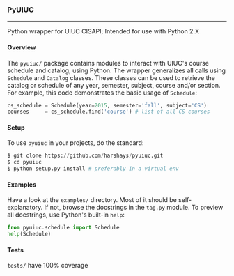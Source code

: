 ### PyUIUC
<hr>
Python wrapper for UIUC CISAPI; Intended for use with Python 2.X

#### Overview
The ```pyuiuc/``` package contains modules to interact with UIUC's course schedule and catalog, using Python. The wrapper generalizes all calls using ```Schedule``` and ```Catalog``` classes. These classes can be used to retrieve the catalog or schedule of any year, semester, subject, course and/or section. For example, this code demonstrates the basic usage of ```Schedule```:

```python
cs_schedule = Schedule(year=2015, semester='fall', subject='CS')
courses     = cs_schedule.find('course') # list of all CS courses 
```
#### Setup
To use ```pyuiuc``` in your projects, do the standard:
```python
$ git clone https://github.com/harshays/pyuiuc.git
$ cd pyuiuc
$ python setup.py install # preferably in a virtual env
```
#### Examples
Have a look at the ```examples/``` directory. Most of it should be self-explanatory. If not, browse the docstrings in the ```tag.py``` module. To preview all docstrings, use Python's built-in ```help```:
```python
from pyuiuc.schedule import Schedule
help(Schedule)
```
#### Tests
```tests/``` have 100% coverage
